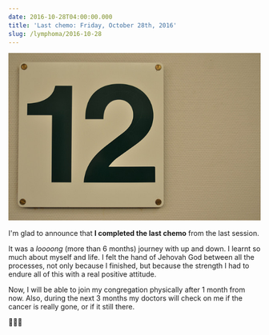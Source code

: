 ```yaml
---
date: 2016-10-28T04:00:00.000
title: 'Last chemo: Friday, October 28th, 2016'
slug: /lymphoma/2016-10-28
---
```


![12th chemo](/images/lymphoma/oftdjjqL7O1vsn3evo1.jpg)

I'm glad to announce that **I completed the last chemo** from the last session.

It was a _loooong_ (more than 6 months) journey with up and down. I learnt so much about myself and life. I felt the hand of Jehovah God between all the processes, not only because I finished, but because the strength I had to endure all of this with a real positive attitude.

Now, I will be able to join my congregation physically after 1 month from now. Also, during the next 3 months my doctors will check on me if the cancer is really gone, or if it still there.

💪💪💪
